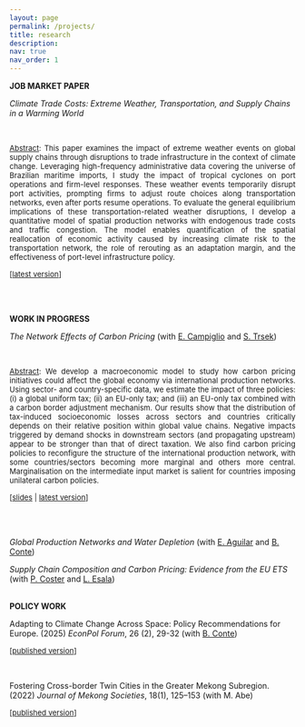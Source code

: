 ```yaml
---
layout: page
permalink: /projects/
title: research
description: 
nav: true
nav_order: 1
---
```

<div class="projects">

<p> <b>JOB MARKET PAPER</b>

<p><em>Climate Trade Costs: Extreme Weather, Transportation, and Supply Chains in a Warming World</em>
  
<br><p align="justify"><font size="-1"><u>Abstract</u>: This paper examines the impact of extreme weather events on global supply chains through disruptions to trade infrastructure in the context of climate change. Leveraging high-frequency administrative data covering the universe of Brazilian maritime imports, I study the impact of tropical cyclones on port operations and firm-level responses. These weather events temporarily disrupt port activities, prompting firms to adjust route choices along transportation networks, even after ports resume operations. To evaluate the general equilibrium implications of these transportation-related weather disruptions, I develop a quantitative model of spatial production networks with endogenous trade costs and traffic congestion. The model enables quantification of the spatial reallocation of economic activity caused by increasing climate risk to the transportation network, the role of rerouting as an adaptation margin, and the effectiveness of port-level infrastructure policy.</font></p>
<font size="-1">[<a href="https://www.dropbox.com/scl/fi/3b1ib8ctf8icvn6qruqbd/JMP_Massoni.pdf?rlkey=bvn7xv6r4guu6qxav1w420o23&raw=1">latest version</a>]</font>

<br>

<br>

<p> <b>WORK IN PROGRESS</b>

<p><em>The Network Effects of Carbon Pricing</em> (with <a href="https://sites.google.com/site/ecampiglio/">E. Campiglio</a> and <a href="https://research.wu.ac.at/en/persons/stefan-trsek-3">S. Trsek</a>)

<br><p align="justify"><font size="-1"><u>Abstract</u>: We develop a macroeconomic model to study how carbon pricing initiatives could affect the global economy via international production networks. Using sector- and country-specific data, we estimate the impact of three policies: (i) a global uniform tax; (ii) an EU-only tax; and (iii) an EU-only tax combined with a carbon border adjustment mechanism. Our results show that the distribution of tax-induced socioeconomic losses across sectors and countries critically depends on their relative position within global value chains. Negative impacts triggered by demand shocks in downstream sectors (and propagating upstream) appear to be stronger than that of direct taxation. We also find carbon pricing policies to reconfigure the structure of the international production network, with some countries/sectors becoming more marginal and others more central. Marginalisation on the intermediate input market is salient for countries imposing unilateral carbon policies.</font></p>
<font size="-1">[<a href="https://site.unibo.it/smooth/en/agenda/https-www-aere-org-aere-summer-conference/aere_2022_campiglio.pdf/@@download/file/AERE_2022_Campiglio.pdf">slides</a> | <a href="https://ethz.ch/content/dam/ethz/special-interest/mtec/cer-eth/resource-econ-dam/documents/research/sured/sured-2022/Network\%20effects.pdf"> latest version</a>]</font>

<br>

<br>

<p><em>Global Production Networks and Water Depletion</em> (with <a href="https://www.elena-aguilar.net/">E. Aguilar</a> and <a href="https://brunoconteleite.github.io/">B. Conte</a>)

<p><em>Supply Chain Composition and Carbon Pricing: Evidence from the EU ETS</em> (with <a href="https://costerpierre.github.io/">P. Coster</a> and <a href="https://lauriesala.github.io/">L. Esala</a>)


<br>

<br>

<p> <b>POLICY WORK</b>


<p>Adapting to Climate Change Across Space: Policy Recommendations for Europe. (2025) <em>EconPol Forum</em>, 26 (2), 29-32 (with <a href="https://brunoconteleite.github.io/">B. Conte</a>)
  
<br>

<font size="-1">[<a href="https://www.ifo.de/en/econpol/publications/2025/article-journal/adapting-climate-change-across-space-policy-recommendations">published version</a>]</font>

<br>

<p>Fostering Cross-border Twin Cities in the Greater Mekong Subregion. (2022) <em>Journal of Mekong Societies</em>, 18(1), 125–153 (with M. Abe)
  
<br>

<font size="-1">[<a href="https://so03.tci-thaijo.org/index.php/mekongjournal/article/view/260459">published version</a>]</font>
